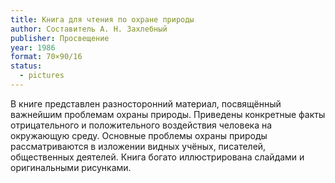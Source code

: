 ```yaml
---
title: Книга для чтения по охране природы
author: Составитель А. Н. Захлебный
publisher: Просвещение
year: 1986
format: 70×90/16
status:
  - pictures
---
```


В книге представлен разносторонний материал, посвящённый важнейшим проблемам охраны природы. Приведены конкретные факты отрицательного и положительного воздействия человека на окружающую среду. Основные проблемы охраны природы рассматриваются в изложении видных учёных, писателей, общественных деятелей.
Книга богато иллюстрирована слайдами и оригинальными рисунками.
